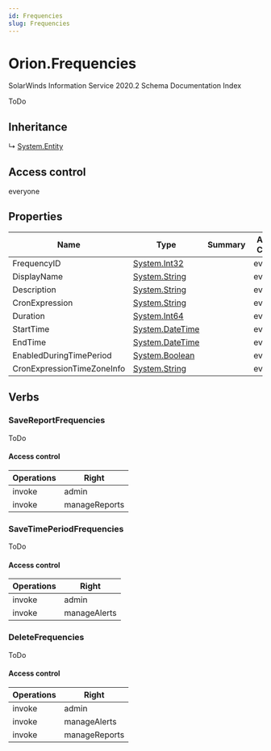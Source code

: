 ```yaml
---
id: Frequencies
slug: Frequencies
---
```


# Orion.Frequencies

SolarWinds Information Service 2020.2 Schema Documentation Index

ToDo

## Inheritance

↳ [System.Entity](./../System/Entity)

## Access control

everyone

## Properties

| Name | Type | Summary | Access Control |
| ------ | ------ | ------ | ------ |
| FrequencyID | [System.Int32](https://docs.microsoft.com/en-us/dotnet/api/system.int32) |  | everyone |
| DisplayName | [System.String](https://docs.microsoft.com/en-us/dotnet/api/system.string) |  | everyone |
| Description | [System.String](https://docs.microsoft.com/en-us/dotnet/api/system.string) |  | everyone |
| CronExpression | [System.String](https://docs.microsoft.com/en-us/dotnet/api/system.string) |  | everyone |
| Duration | [System.Int64](https://docs.microsoft.com/en-us/dotnet/api/system.int64) |  | everyone |
| StartTime | [System.DateTime](https://docs.microsoft.com/en-us/dotnet/api/system.datetime) |  | everyone |
| EndTime | [System.DateTime](https://docs.microsoft.com/en-us/dotnet/api/system.datetime) |  | everyone |
| EnabledDuringTimePeriod | [System.Boolean](https://docs.microsoft.com/en-us/dotnet/api/system.boolean) |  | everyone |
| CronExpressionTimeZoneInfo | [System.String](https://docs.microsoft.com/en-us/dotnet/api/system.string) |  | everyone |

## Verbs

### SaveReportFrequencies

ToDo

#### Access control

| Operations | Right |
| ------ | ------ |
| invoke | admin |
| invoke | manageReports |

### SaveTimePeriodFrequencies

ToDo

#### Access control

| Operations | Right |
| ------ | ------ |
| invoke | admin |
| invoke | manageAlerts |

### DeleteFrequencies

ToDo

#### Access control

| Operations | Right |
| ------ | ------ |
| invoke | admin |
| invoke | manageAlerts |
| invoke | manageReports |

